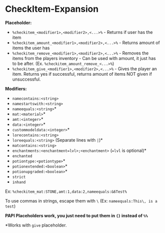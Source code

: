 # CheckItem-Expansion

**Placeholder:**
- `%checkitem_<modifier1>,<modifier2>,<...>%` - Returns if user has the item
- `%checkitem_amount_<modifier1>,<modifier2>,<...>%` - Returns amount of items the user has
- `%checkitem_remove_<modifier1>,<modifier2>,<...>%` - Removes the items from the players inventory - Can be used with amount, it just has to be after. (Ex. `%checkitem_amount_remove_<...>%`)
- `%checkitem_give_<modifier1>,<modifier2>,<...>%` - Gives the player an item. Returns yes if successful, returns amount of items NOT given if unsuccessful.

**Modifiers:**
- `namecontains:<string>`
- `namestartswith:<string>`
- `nameequals:<string>`*
- `mat:<material>`*
- `amt:<integer>`*
- `data:<integer>`*
- `custommodeldata:<integer>`*
- `lorecontains:<string>`
- `loreequals:<string>` (Separate lines with `|`)*
- `matcontains:<string>`
- `enchantments:<enchantment=lvl>;<enchantment>` (`=lvl` is optional)*
- `enchanted`
- `potiontype:<potiontype>`*
- `potionextended:<boolean>`*
- `potionupgraded:<boolean>`*
- `strict`
- `inhand`

Ex: `%checkitem_mat:STONE,amt:1,data:2,nameequals:&6Test%`

To use commas in strings, escape them with `\` (Ex: `nameequals:This\, is a test`)

**PAPI Placeholders work, you just need to put them in `{}` instead of `%%`**

*Works with `give` placeholder.